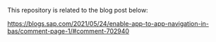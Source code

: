 This repository is related to the blog post below:

https://blogs.sap.com/2021/05/24/enable-app-to-app-navigation-in-bas/comment-page-1/#comment-702940
